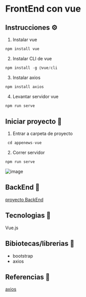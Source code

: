 # FrontEnd con vue 

## Instrucciones ⚙️

1. Instalar vue
   
```python
npm install vue
```

2. Instalar CLI de vue

```python
npm install -g @vue/cli
```

3. Instalar axios

```python
npm install axios
```

4. Levantar servidor vue

```python
npm run serve
```

## Iniciar proyecto 🚀

1. Entrar a carpeta de proyecto

```python
 cd appenews-vue
```
2. Correr servidor
   
```python
npm run serve
```

![image](https://github.com/AliciaGaona/appEnewsFront/assets/99162884/7ae8cced-5106-4151-98e5-0ff75c416213)



## BackEnd 🚀

[proyecto BackEnd](https://github.com/AliciaGaona/appEnews)

 ## Tecnologias 🚀
 
 Vue.js

 ## Bibiotecas/librerias 🔧

 - bootstrap
 - axios

 ## Referencias 🔧

 [axios](https://axios-http.com/docs/intro)
